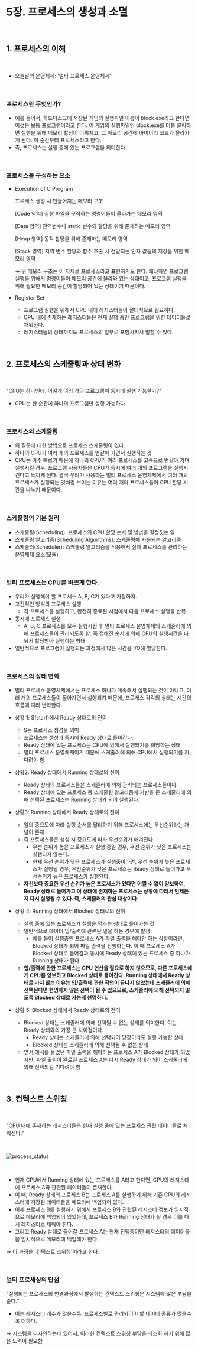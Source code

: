 # 5장. 프로세스의 생성과 소멸

<br/>

## 1. 프로세스의 이해

<br/>

- 오늘날의 운영체제: '멀티 프로세스 운영체제'

<br/>

### 프로세스란 무엇인가?

- 예를 들어서, 하드디스크에 저장된 게임의 실행파일 이름이 block.exe라고 한다면 이것은 보통 프로그램이라고 한다. 이 게임의 실행파일인 block.exe를 더블 클릭하면 실행을 위해 메모리 할당이 이뤄지고, 그 메모리 공간에 바이너리 코드가 올라가게 된다. 이 순간부터 프로세스라고 한다.
- 즉, 프로세스는 실행 중에 있는 프로그램을 의미한다.

<br/>

### 프로세스를 구성하는 요소

- Execution of C Program

    프로세스 생성 시 만들어지는 메모리 구조

    [Code 영역] 실행 파일을 구성하는 명령어들이 올라가는 메모리 영역

    [Data 영역] 전역변수나 static 변수의 할당을 위해 존재하는 메모리 영역

    [Heap 영역] 동적 할당을 위해 존재하는 메모리 영역

    [Stack 영역] 지역 변수 할당과 함수 호출 시 전달되는 인자 값들의 저장을 위한 메모리 영역

    → 위 메모리 구조는 이 자체로 프로세스라고 표현하기도 한다. 왜냐하면 프로그램 실행을 위해서 명령어들이 메모리 공간에 올라와 있는 상태이고, 프로그램 실행을 위해 필요한 메모리 공간이 할당되어 있는 상태이기 때문이다.

- Register Set
    - 프로그램 실행을 위해서 CPU 내에 레지스터들이 절대적으로 필요하다.
    - CPU 내에 존재하는 레지스터들은 현재 실행 중인 프로그램을 위한 데이터들로 채워진다.
    - 레지스터들의 상태까지도 프로세스의 일부로 포함시켜서 말할 수 있다.

<br/>

## 2. 프로세스의 스케줄링과 상태 변화

<br/>

"CPU는 하나인데, 어떻게 여러 개의 프로그램이 동시에 실행 가능한가?"

- CPU는 한 순간에 하나의 프로그램만 실행 가능하다.

<br/>

### 프로세스의 스케줄링

- 위 질문에 대한 방법으로 프로세스 스케줄링이 있다.
- 하나의 CPU가 여러 개의 프로세스를 번갈아 가면서 실행하는 것
- CPU는 아주 빠르기 때문에 하나의 CPU가 여러 프로세스를 고속으로 번갈아 가며 실행시킬 경우, 프로그램 사용자들은 CPU가 동시에 여러 개의 프로그램을 실행시킨다고 느끼게 된다. 결국 우리가 사용하는 멀티 프로세스 운영체제에서 여러 개의 프로세스가 실행되는 것처럼 보이는 이유는 여러 개의 프로세스들이 CPU 할당 시간을 나누기 때문이다.

<br/>

### 스케줄링의 기본 원리

- 스케줄링(Scheduling): 프로세스의 CPU 할당 순서 및 방법을 결정짓는 일
- 스케줄링 알고리즘(Scheduling Algorithms): 스케줄링에 사용되는 알고리즘
- 스케줄러(Scheduler): 스케줄링 알고리즘을 적용해서 실제 프로세스를 관리하는 운영체제 요소(모듈)

<br/>

### 멀티 프로세스는 CPU를 바쁘게 한다.

- 우리가 실행해야 할 프로세스 A, B, C가 있다고 가정하자.
- 고전적인 방식의 프로세스 실행
    - 각 프로세스를 실행하고, 완전히 종료된 시점에서 다음 프로세스 실행을 반복
- 동시에 프로세스 실행
    - A, B, C 프로세스를 모두 실행시킨 후 멀티 프로세스 운영체제의 스케줄러에 의해 프로세스들이 관리되도록 함. 즉 정해진 순서에 의해 CPU의 실행시간을 나눠서 할당받아 실행하는 형태
- 일반적으로 프로그램이 실행되는 과정에서 많은 시간을 I/O에 할당한다.

<br/>

### 프로세스의 상태 변화

- 멀티 프로세스 운영체제에서는 프로세스 하나가 계속해서 실행되는 것이 아니고, 여러 개의 프로세스들이 돌아가면서 실행되기 때문에, 프로세스 각각의 상태는 시간의 흐름에 따라 변화한다.

- 상황 1: S(start)에서 Ready 상태로의 전이
    - S는 프로세스 생성을 의미
    - 프로세스는 생성과 동시에 Ready 상태로 들어간다.
    - Ready 상태에 있는 프로세스는 CPU에 의해서 실행되기를 희망하는 상태
    - 멀티 프로세스 운영체제이기 때문에 스케줄러에 의해 CPU에서 실행되기를 기다려야 함
- 상황2: Ready 상태에서 Running 상태로의 전이
    - Ready 상태의 프로세스들은 스케줄러에 의해 관리되는 프로세스들이다.
    - Ready 상태에 있는 프로세스 중 스케줄링 알고리즘에 기반을 둔 스케줄러에 의해 선택된 프로세스는 Running 상태가 되어 실행된다.
- 상황3: Running 상태에서 Ready 상태로의 전이
    - 일의 중요도에 따라 실행 순서를 달리하기 위해 프로세스에는 우선순위라는 개념이 존재
    - 즉 프로세스들은 생성 시 중요도에 따라 우선순위가 매겨진다.
        - 우선 순위가 높은 프로세스가 실행 중일 경우, 우선 순위가 낮은 프로세스는 실행되지 않는다.
        - 현재 우선 순위가 낮은 프로세스가 실행중이라면, 우선 순위가 높은 프로세스가 실행될 경우, 우선순위가 낮은 프로세스는 Ready 상태로 들어가고 우선순위가 높은 프로세스가 실행된다.
    - **자신보다 중요한 우선 순위가 높은 프로세스가 있다면 어쩔 수 없이 양보하여, Ready 상태로 들어가고 이 상태에 존재하는 프로세스는 상황에 따라서 언제든지 다시 실행될 수 있다. 즉, 스케줄러의 관심 대상이다.**
- 상황 4: Running 상태에서 Blocked 상태로의 전이
    - 실행 중에 있는 프로세스가 실행을 멈추는 상태로 들어가는 것
    - 일반적으로 데이터 입/출력에 관련된 일을 하는 경우에 발생
        - 예를 들어 실행중인 프로세스 A가 파일 출력을 해야만 하는 상황이라면, Blocked 상태가 되어 파일 출력을 진행하는다. 이 때 프로세스 A가 Blocked 상태로 들어감과 동시에 Ready 상태에 있는 프로세스 중 하나가 Running 상태가 된다.
    - **입/출력에 관한 프로세스는 CPU 연산을 필요로 하지 않으므로, 다른 프로세스에게 CPU를 양보하고 Blocked 상태로 들어간다. Running 상태에서 Ready 상태로 가지 않는 이유는 입/출력에 관한 작업이 끝나지 않았는데 스케줄러에 의해 선택된다면 현명하지 않은 선택이 될 수 있으므로, 스케줄러에 의해 선택되지 않도록 Blocked 상태로 가는게 현명하다.**
- 상황 5: Blocked 상태에서 Ready 상태로의 전이
    - Blocked 상태는 스케줄러에 의해 선택될 수 없는 상태를 의미한다. 이는 Ready 상태와의 가장 큰 차이점이다.
        - Ready 상태는 스케줄러에 의해 선택되어 당장이라도 실행 가능한 상태
        - Blocked 상태는 스케줄러에 의해 선택될 수 없는 상태
    - 앞서 예시를 들었던 파일 출력을 해야하는 프로세스 A가 Blocked 상태가 되었지만, 파일 출력이 완료된 프로세스 A는 다시 Ready 상태가 되어 스케줄러에 의해 선택되길 기다려야 함

<br/>

## 3. 컨텍스트 스위칭

<br/>

"CPU 내에 존재하는 레지스터들은 현재 실행 중에 있는 프로세스 관련 데이터들로 채워진다."

<br/>

![process_status](https://user-images.githubusercontent.com/70768269/126065707-dd8aa0b3-7eb0-459c-9f9c-5bbd3def34f7.jpg)

<br/>

- 현재 CPU에서 Running 상태에 있는 프로세스를 A라고 한다면, CPU의 레지스테에 프로세스 A와 관련된 데이터들이 존재한다.
- 이 때, Ready 상태의 프로세스 B는 프로세스 A를 실행하기 위해 기존 CPU의 레지스터에 저장된 데이터들을 메모리에 백업되어 있다.
- 이제 프로세스 B를 실행하기 위해서 프로세스 B와 관련된 레지스터 정보가 임시적으로 메모리에 백업되어 있었는데, 프로세스 B가 Running 상태가 될 경우 이를 다시 레지스터로 채워야 한다.
- 그리고 Ready 상태로 들어갈 프로세스 A는 현재 진행중이던 레지스터의 데이터들을 임시적으로 메모리에 백업해야 한다.

→ 이 과정을 '컨택스트 스위칭'이라고 한다.

<br/>

### 멀티 프로세싱의 단점

"실행되는 프로세스의 변경과정에서 발생하는 컨텍스트 스위칭은 시스템에 많은 부담을 준다."

- 이는 레지스터 개수가 많을수록, 프로세스별로 관리되어야 할 데이터 종류가 많을수록 더하다.

→ 시스템을 디자인하는데 있어서, 이러한 컨텍스트 스위칭 부담을 최소화 하기 위해 많은 노력이 필요함